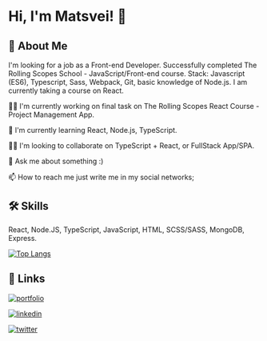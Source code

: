 
# Hi, I'm Matsvei! 👋


## 🚀 About Me
I'm looking for a job as a Front-end Developer. Successfully completed The Rolling Scopes School - JavaScript/Front-end course.
Stack: Javascript (ES6), Typescript, Sass, Webpack, Git, basic knowledge of Node.js. I am currently taking a course on React. 



👩‍💻 I'm currently working on final task on The Rolling Scopes React Course - Project Management App.

🧠 I'm currently learning React, Node.js, TypeScript.

👯‍♀️ I'm looking to collaborate on TypeScript + React, or FullStack App/SPA.

💬 Ask me about something :)

📫 How to reach me just write me in my social networks;



## 🛠 Skills

React, Node.JS, TypeScript, JavaScript, HTML, SCSS/SASS, MongoDB, Express.

[![Top Langs](https://github-readme-stats.vercel.app/api/top-langs/?username=MatsveiDubaleka)](https://github.com/MatsveiDubaleka/github-readme-stats)

## 🔗 Links
[![portfolio](https://img.shields.io/badge/my_portfolio-000?style=for-the-badge&logo=github&logoColor=white)](https://katherineoelsner.com/)

[![linkedin](https://img.shields.io/badge/linkedin-0A66C2?style=for-the-badge&logo=linkedin&logoColor=white)](https://www.linkedin.com/in/matsvei-dubaleka-922a77231/)

[![twitter](https://img.shields.io/badge/twitter-1DA1F2?style=for-the-badge&logo=twitter&logoColor=white)](https://twitter.com/osobov29)
